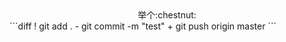 <center>举个:chestnut:</center>
```diff
! git add . 
- git commit -m "test"
+ git push origin master
```

